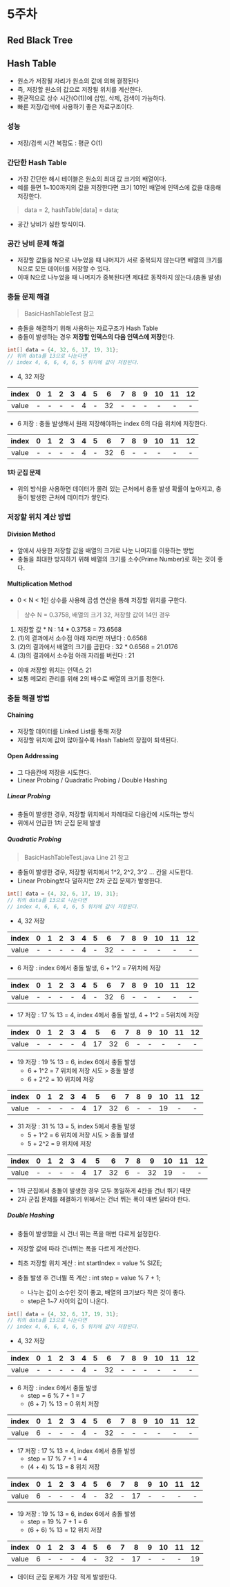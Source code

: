 # 5주차

## Red Black Tree



## Hash Table
- 원소가 저장될 자리가 원소의 값에 의해 결정된다
- 즉, 저장할 원소의 값으로 저장될 위치를 계산한다.
- 평균적으로 상수 시간(O(1))에 삽입, 삭제, 검색이 가능하다.
- 빠른 저장/검색에 사용하기 좋은 자료구조이다. 

### 성능
- 저장/검색 시간 복잡도 : 평균 O(1)

### 간단한 Hash Table 
- 가장 간단한 해시 테이블은 원소의 최대 값 크기의 배열이다.
- 예를 들면 1~100까지의 값을 저장한다면 크기 101인 배열에 인덱스에 값을 대응해 저장한다.
> data = 2, hashTable[data] = data;
- 공간 낭비가 심한 방식이다.

### 공간 낭비 문제 해결
- 저장할 값들을 N으로 나누었을 때 나머지가 서로 중복되지 않는다면 배열의 크기를 N으로 모든 데이터를 저장할 수 있다.
- 이때 N으로 나누었을 때 나머지가 중복된다면 제대로 동작하지 않는다.(충돌 발생)

### 충돌 문제 해결
> BasicHashTableTest 참고
- 충돌을 해결하기 위해 사용하는 자료구조가 Hash Table
- 충돌이 발생하는 경우 **저장할 인덱스의 다음 인덱스에 저장**한다.
```java
int[] data = {4, 32, 6, 17, 19, 31};
// 위의 data를 13으로 나눈다면
// index 4, 6, 6, 4, 6, 5 위치에 값이 저장된다.
```

- 4, 32 저장

|index|0|1|2|3|4|5|6|7|8|9|10|11|12|
|:-----:|:-----:|:-----:|:-----:|:-----:|:-----:|:-----:|:-----:|:-----:|:-----:|:-----:|:-----:|:-----:|:-----:|
|value|-|-|-|-|4|-|32|-|-|-|-|-|-|

- 6 저장 : 충돌 발생해서 원래 저장해야하는 index 6의 다음 위치에 저장한다. 

|index|0|1|2|3|4|5|6|7|8|9|10|11|12|
|:-----:|:-----:|:-----:|:-----:|:-----:|:-----:|:-----:|:-----:|:-----:|:-----:|:-----:|:-----:|:-----:|:-----:|
|value|-|-|-|-|4|-|32|6|-|-|-|-|-|

#### 1차 군집 문제
- 위의 방식을 사용하면 데이터가 몰려 있는 근처에서 충돌 발생 확률이 높아지고, 충돌이 발생한 근처에 데이터가 쌓인다.

### 저장할 위치 계산 방법
#### Division Method
- 앞에서 사용한 저장할 값을 배열의 크기로 나눈 나머지를 이용하는 방법
- 충돌을 최대한 방지하기 위해 배열의 크기를 소수(Prime Number)로 하는 것이 좋다.

#### Multiplication Method
- 0 < N < 1인 상수를 사용해 곱셈 연산을 통해 저장할 위치를 구한다.
> 상수 N =  0.3758, 배열의 크기 32, 저장할 값이 14인 경우
1. 저장할 값 * N : 14 * 0.3758 = 73.6568
2. (1)의 결과에서 소수점 아래 자리만 꺼낸다 : 0.6568
3. (2)의 결과에서 배열의 크기를 곱한다 : 32 * 0.6568 = 21.0176
4. (3)의 결과에서 소수점 아래 자리를 버린다 : 21
- 이때 저장할 위치는 인덱스 21
- 보통 메모리 관리를 위해 2의 배수로 배열의 크기를 정한다.

### 충돌 해결 방법
#### Chaining 
- 저장할 데이터를 Linked List를 통해 저장
- 저장할 위치에 값이 많아질수록 Hash Table의 장점이 퇴색된다.
#### Open Addressing
- 그 다음칸에 저장을 시도한다.
- Linear Probing / Quadratic Probing / Double Hashing

##### Linear Probing
- 충돌이 발생한 경우, 저장할 위치에서 차례대로 다음칸에 시도하는 방식
- 위에서 언급한 1차 군집 문제 발생

##### Quadratic Probing 
> BasicHashTableTest.java Line 21 참고
- 충돌이 발생한 경우, 저장할 위치에서 1^2, 2^2, 3^2 ... 칸을 시도한다.
- Linear Probing보다 덜하지만 2차 군집 문제가 발생한다.

```java
int[] data = {4, 32, 6, 17, 19, 31};
// 위의 data를 13으로 나눈다면
// index 4, 6, 6, 4, 6, 5 위치에 값이 저장된다.
```

- 4, 32 저장

|index|0|1|2|3|4|5|6|7|8|9|10|11|12|
|:-----:|:-----:|:-----:|:-----:|:-----:|:-----:|:-----:|:-----:|:-----:|:-----:|:-----:|:-----:|:-----:|:-----:|
|value|-|-|-|-|4|-|32|-|-|-|-|-|-|

- 6 저장 : index 6에서 충돌 발생, 6 + 1^2 = 7위치에 저장

|index|0|1|2|3|4|5|6|7|8|9|10|11|12|
|:-----:|:-----:|:-----:|:-----:|:-----:|:-----:|:-----:|:-----:|:-----:|:-----:|:-----:|:-----:|:-----:|:-----:|
|value|-|-|-|-|4|-|32|6|-|-|-|-|-|

- 17 저장 : 17 % 13 = 4, index 4에서 충돌 발생, 4 + 1^2 = 5위치에 저장

|index|0|1|2|3|4|5|6|7|8|9|10|11|12|
|:-----:|:-----:|:-----:|:-----:|:-----:|:-----:|:-----:|:-----:|:-----:|:-----:|:-----:|:-----:|:-----:|:-----:|
|value|-|-|-|-|4|17|32|6|-|-|-|-|-|

- 19 저장 : 19 % 13 = 6, index 6에서 충돌 발생 
    - 6 + 1^2 = 7 위치에 저장 시도 > 충돌 발생
    - 6 + 2^2 = 10 위치에 저장

|index|0|1|2|3|4|5|6|7|8|9|10|11|12|
|:-----:|:-----:|:-----:|:-----:|:-----:|:-----:|:-----:|:-----:|:-----:|:-----:|:-----:|:-----:|:-----:|:-----:|
|value|-|-|-|-|4|17|32|6|-|-|19|-|-|

- 31 저장 : 31 % 13 = 5, index 5에서 충돌 발생 
    - 5 + 1^2 = 6 위치에 저장 시도 > 충돌 발생
    - 5 + 2^2 = 9 위치에 저장

|index|0|1|2|3|4|5|6|7|8|9|10|11|12|
|:-----:|:-----:|:-----:|:-----:|:-----:|:-----:|:-----:|:-----:|:-----:|:-----:|:-----:|:-----:|:-----:|:-----:|
|value|-|-|-|-|4|17|32|6|-|32|19|-|-|

- 1차 군집에서 충돌이 발생한 경우 모두 동일하게 4칸을 건너 뛰기 때문
- 2차 군집 문제를 해결하기 위해서는 건너 뛰는 폭이 매번 달라야 한다.

##### Double Hashing
- 충돌이 발생했을 시 건너 뛰는 폭을 매번 다르게 설정한다.
- 저장할 값에 따라 건너뛰는 폭을 다르게 계산한다. 

- 최초 저장할 위치 계산 : int startIndex = value % SIZE;
- 충돌 발생 후 건너뛸 폭 계산 : int step = value % 7 + 1;
    - 나누는 값이 소수인 것이 좋고, 배열의 크기보다 작은 것이 좋다.
    - step은 1~7 사이의 값이 나온다.
    
```java
int[] data = {4, 32, 6, 17, 19, 31};
// 위의 data를 13으로 나눈다면
// index 4, 6, 6, 4, 6, 5 위치에 값이 저장된다.
```

- 4, 32 저장

|index|0|1|2|3|4|5|6|7|8|9|10|11|12|
|:-----:|:-----:|:-----:|:-----:|:-----:|:-----:|:-----:|:-----:|:-----:|:-----:|:-----:|:-----:|:-----:|:-----:|
|value|-|-|-|-|4|-|32|-|-|-|-|-|-|

- 6 저장 : index 6에서 충돌 발생 
    - step = 6 % 7 + 1 = 7
    - (6 + 7) % 13 = 0 위치 저장

|index|0|1|2|3|4|5|6|7|8|9|10|11|12|
|:-----:|:-----:|:-----:|:-----:|:-----:|:-----:|:-----:|:-----:|:-----:|:-----:|:-----:|:-----:|:-----:|:-----:|
|value|6|-|-|-|4|-|32|-|-|-|-|-|-|

- 17 저장 : 17 % 13 = 4, index 4에서 충돌 발생 
    - step = 17 % 7 + 1 = 4
    - (4 + 4) % 13 = 8 위치 저장

|index|0|1|2|3|4|5|6|7|8|9|10|11|12|
|:-----:|:-----:|:-----:|:-----:|:-----:|:-----:|:-----:|:-----:|:-----:|:-----:|:-----:|:-----:|:-----:|:-----:|
|value|6|-|-|-|4|-|32|-|17|-|-|-|-|

- 19 저장 : 19 % 13 = 6, index 6에서 충돌 발생 
    - step = 19 % 7 + 1 = 6
    - (6 + 6) % 13 = 12 위치 저장

|index|0|1|2|3|4|5|6|7|8|9|10|11|12|
|:-----:|:-----:|:-----:|:-----:|:-----:|:-----:|:-----:|:-----:|:-----:|:-----:|:-----:|:-----:|:-----:|:-----:|
|value|6|-|-|-|4|-|32|-|17|-|-|-|19|

- 데이터 군집 문제가 가장 적게 발생한다.